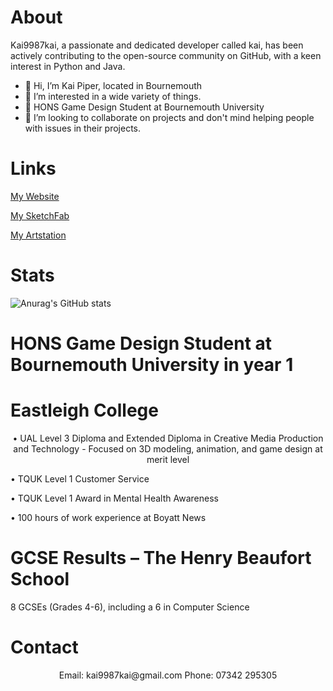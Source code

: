 
# About
Kai9987kai, a passionate and dedicated developer called kai, has been actively contributing to the open-source community on GitHub, with a keen interest in Python and Java.
- 👋 Hi, I’m Kai Piper, located in Bournemouth
- 👀 I’m interested in a wide variety of things.
- 🌱 HONS Game Design Student at Bournemouth University 
- 💞️ I’m looking to collaborate on projects and don't mind helping people with issues in their projects.

<!---
kai9987kai/kai9987kai is a ✨ special ✨ repository because its `README.md` (this file) appears on your GitHub profile.
You can click the Preview link to take a look at your changes.
--->

# Links
[My Website](https://kai9987kai.pw/)


[My SketchFab](https://sketchfab.com/kai9987kai)



[My Artstation](https://www.artstation.com/kai9987kai)



# Stats
![Anurag's GitHub stats](https://github-readme-stats.vercel.app/api?username=kai9987kai&show=reviews,discussions_started,discussions_answered,prs_merged,prs_merged_percentage)


# HONS Game Design Student at Bournemouth University in year 1

# Eastleigh College
<p align="center">
•	UAL Level 3 Diploma and Extended Diploma in Creative Media Production and Technology - Focused on 3D modeling, animation, and game design at merit level


•	TQUK Level 1 Customer Service


•	TQUK Level 1 Award in Mental Health Awareness


•	100 hours of work experience at Boyatt News 


# GCSE Results – The Henry Beaufort School


8 GCSEs (Grades 4-6), including a 6 in Computer Science
</p>


# Contact
<p align="center">
Email: kai9987kai@gmail.com
Phone: 07342 295305
</p>



















